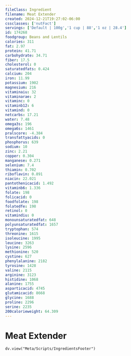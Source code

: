 ```yaml
---
fileClass: Ingredient
filename: Meat Extender
created: 2024-12-21T19:27:02-06:00
cssclasses: ['nutFact']
servings: ['Default | 100g','1 cup | 88','1 oz | 28.4']
id: 174268
foodgroup: Beans and Lentils
calories: 311
fat: 2.97
protein: 41.71
carbohydrate: 34.71
fiber: 17.5
cholesterol: 0
saturatedfats: 0.424
calcium: 204
iron: 11.99
potassium: 1902
magnesium: 216
vitaminaiu: 32
vitaminarae: 2
vitaminc: 0
vitaminb12: 6
vitamind: 0
netcarbs: 17.21
water: 7.48
omega3s: 196
omega6s: 1461
pralscore: -4.384
transfattyacids: 0
phosphorus: 639
sodium: 10
zinc: 2.21
copper: 0.304
manganese: 0.271
selenium: 7.4
thiamin: 0.702
riboflavin: 0.891
niacin: 22.021
pantothenicacid: 1.492
vitaminb6: 1.336
folate: 198
folicacid: 0
foodfolate: 198
folatedfe: 198
retinol: 0
vitamindiu: 0
monounsaturatedfat: 648
polyunsaturatedfat: 1657
tryptophan: 574
threonine: 1615
isoleucine: 1995
leucine: 3263
lysine: 2596
methionine: 520
cystine: 627
phenylalanine: 2182
tyrosine: 1428
valine: 2115
arginine: 3123
histidine: 1068
alanine: 1755
asparticacid: 4745
glutamicacid: 8668
glycine: 1688
proline: 2296
serine: 2235
200calorieweight: 64.309
---
```


# Meat Extender

```dataviewjs
dv.view("Meta/Scripts/IngredientsFooter")
```